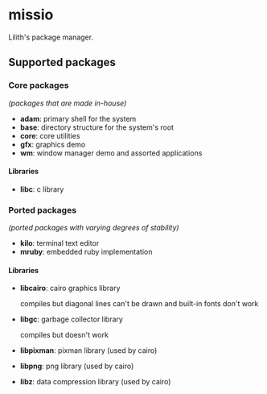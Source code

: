 # missio

Lilith's package manager.

## Supported packages

### Core packages

*(packages that are made in-house)*

 * **adam**: primary shell for the system
 * **base**: directory structure for the system's root
 * **core**: core utilities
 * **gfx**: graphics demo
 * **wm**: window manager demo and assorted applications

#### Libraries

 * **libc**: c library

### Ported packages

*(ported packages with varying degrees of stability)*

 * **kilo**: terminal text editor
 * **mruby**: embedded ruby implementation

#### Libraries

 * **libcairo**: cairo graphics library

   compiles but diagonal lines can't be drawn and built-in fonts don't work
 * **libgc**: garbage collector library

   compiles but doesn't work
 * **libpixman**: pixman library (used by cairo)
 * **libpng**: png library (used by cairo)
 * **libz**: data compression library (used by cairo)
